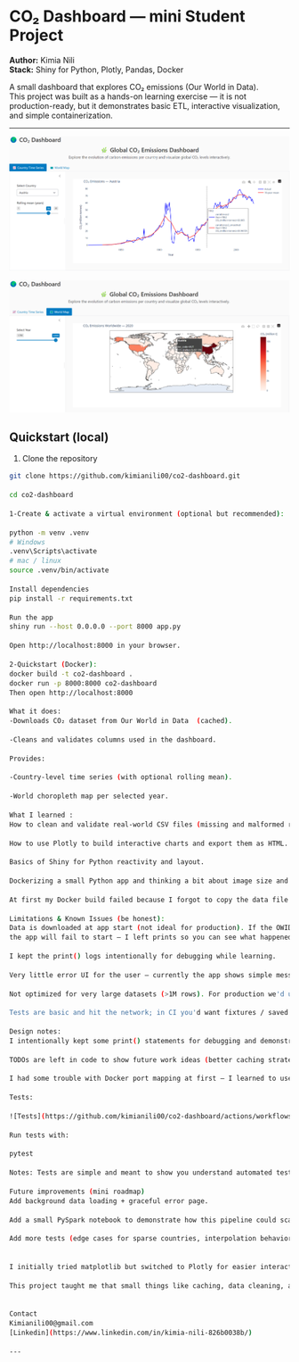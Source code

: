 # CO₂ Dashboard — mini Student Project

**Author:** Kimia Nili  
**Stack:** Shiny for Python, Plotly, Pandas, Docker

A small dashboard that explores CO₂ emissions (Our World in Data).  
This project was built as a hands-on learning exercise — it is not production-ready,
but it demonstrates basic ETL, interactive visualization, and simple containerization.

---

![Dashboard overview](assets/Screenshot.png)

![Country time series tab](assets/Screenshot2.png)

## Quickstart (local)

1. Clone the repository

```bash
git clone https://github.com/kimianili00/co2-dashboard.git

cd co2-dashboard

1-Create & activate a virtual environment (optional but recommended):

python -m venv .venv
# Windows
.venv\Scripts\activate
# mac / linux
source .venv/bin/activate

Install dependencies
pip install -r requirements.txt

Run the app
shiny run --host 0.0.0.0 --port 8000 app.py

Open http://localhost:8000 in your browser.

2-Quickstart (Docker):
docker build -t co2-dashboard .
docker run -p 8000:8000 co2-dashboard
Then open http://localhost:8000

What it does:
-Downloads CO₂ dataset from Our World in Data  (cached).

-Cleans and validates columns used in the dashboard.

Provides:

-Country-level time series (with optional rolling mean).

-World choropleth map per selected year.

What I learned :
How to clean and validate real-world CSV files (missing and malformed rows).

How to use Plotly to build interactive charts and export them as HTML.

Basics of Shiny for Python reactivity and layout.

Dockerizing a small Python app and thinking a bit about image size and caching.

At first my Docker build failed because I forgot to copy the data file — that helped me learn about Docker context.”

Limitations & Known Issues (be honest):
Data is downloaded at app start (not ideal for production). If the OWID URL is down,
the app will fail to start — I left prints so you can see what happened in logs.

I kept the print() logs intentionally for debugging while learning.

Very little error UI for the user — currently the app shows simple messages.

Not optimized for very large datasets (>1M rows). For production we'd use PySpark/Databricks.

Tests are basic and hit the network; in CI you'd want fixtures / saved small CSVs.

Design notes:
I intentionally kept some print() statements for debugging and demonstration purposes.

TODOs are left in code to show future work ideas (better caching strategy, background loading, CI).

I had some trouble with Docker port mapping at first — I learned to use explicit host/port flags.

Tests:

![Tests](https://github.com/kimianili00/co2-dashboard/actions/workflows/ci.yml/badge.svg)

Run tests with:

pytest

Notes: Tests are simple and meant to show you understand automated testing basics.

Future improvements (mini roadmap)
Add background data loading + graceful error page.

Add a small PySpark notebook to demonstrate how this pipeline could scale on Databricks.

Add more tests (edge cases for sparse countries, interpolation behavior).


I initially tried matplotlib but switched to Plotly for easier interactivity.

This project taught me that small things like caching, data cleaning, and reactive UI updates matter even in simple dashboards.


Contact
Kimianili00@gmail.com
[Linkedin](https://www.linkedin.com/in/kimia-nili-826b0038b/)

---


```

